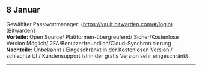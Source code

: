 ## 8 Januar

Gewählter Passwortmanager: (https://vault.bitwarden.com/#/login)[Bitwarden] <br>
**Vorteile:** Open Source/ Plattformen-übergreufend/ Sicher/Kostenlose Version Möglich/ 2FA/Benutzerfreundlich/Cloud-Synchronisierung <br>
**Nachteile:** Unbekannt / Eingeschränkt in der Kostenlosen Version / schlechte UI / Kundensupport ist in der gratis Version sehr eingeschränkt <br>

___

